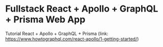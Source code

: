 # Fullstack React + Apollo + GraphQL + Prisma Web App
Tutorial React + Apollo + GraphQL + Prisma (link: https://www.howtographql.com/react-apollo/1-getting-started/)
